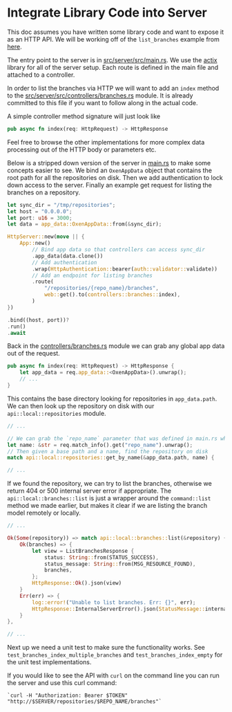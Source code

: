 # Integrate Library Code into Server

This doc assumes you have written some library code and want to expose it as an HTTP API. We will be working off of the `list_branches` example from [here](AddLibraryCode.md).

The entry point to the server is in [src/server/src/main.rs](https://github.com/Oxen-AI/Oxen/blob/main/src/server/src/main.rs). We use the [actix](https://actix.rs/) library for all of the server setup. Each route is defined in the main file and attached to a controller.

In order to list the branches via HTTP we will want to add an `index` method to the [src/server/src/controllers/branches.rs](https://github.com/Oxen-AI/Oxen/blob/main/src/server/src/controllers/branches.rs) module. It is already committed to this file if you want to follow along in the actual code.

A simple controller method signature will just look like

```rust
pub async fn index(req: HttpRequest) -> HttpResponse
```

Feel free to browse the other implementations for more complex data processing out of the HTTP body or parameters etc.

Below is a stripped down version of the server in [main.rs](https://github.com/Oxen-AI/Oxen/blob/main/src/server/src/main.rs) to make some concepts easier to see. We bind an `OxenAppData` object that contains the root path for all the repositories on disk. Then we add authentication to lock down access to the server. Finally an example get request for listing the branches on a repository.

```rust
let sync_dir = "/tmp/repositories";
let host = "0.0.0.0";
let port: u16 = 3000;
let data = app_data::OxenAppData::from(&sync_dir);

HttpServer::new(move || {
    App::new()
        // Bind app data so that controllers can access sync_dir
        .app_data(data.clone())
        // Add authentication
        .wrap(HttpAuthentication::bearer(auth::validator::validate))
        // Add an endpoint for listing branches
        .route(
            "/repositories/{repo_name}/branches",
            web::get().to(controllers::branches::index),
        )
})

.bind((host, port))?
.run()
.await
```

Back in the [controllers/branches.rs](https://github.com/Oxen-AI/Oxen/blob/main/src/server/src/controllers/branches.rs) module we can grab any global app data out of the request.

```rust
pub async fn index(req: HttpRequest) -> HttpResponse {
    let app_data = req.app_data::<OxenAppData>().unwrap();
    // ...
}
```

This contains the base directory looking for repositories in `app_data.path`. We can then look up the repository on disk with our `api::local::repositories` module.

```rust
// ...

// We can grab the `repo_name` parameter that was defined in main.rs when binding the server endpoint
let name: &str = req.match_info().get("repo_name").unwrap();
// Then given a base path and a name, find the repository on disk
match api::local::repositories::get_by_name(&app_data.path, name) {

// ...
```

If we found the repository, we can try to list the branches, otherwise we return 404 or 500 internal server error if appropriate. The `api::local::branches::list` is just a wrapper around the `command::list` method we made earlier, but makes it clear if we are listing the branch model remotely or locally.

```rust
// ...

Ok(Some(repository)) => match api::local::branches::list(&repository) {
    Ok(branches) => {
        let view = ListBranchesResponse {
            status: String::from(STATUS_SUCCESS),
            status_message: String::from(MSG_RESOURCE_FOUND),
            branches,
        };
        HttpResponse::Ok().json(view)
    }
    Err(err) => {
        log::error!("Unable to list branches. Err: {}", err);
        HttpResponse::InternalServerError().json(StatusMessage::internal_server_error())
    }
},

// ...
```

Next up we need a unit test to make sure the functionality works. See `test_branches_index_multiple_branches` and `test_branches_index_empty` for the unit test implementations.

If you would like to see the API with `curl` on the command line you can run the server and use this curl command:

```shell
`curl -H "Authorization: Bearer $TOKEN" "http://$SERVER/repositories/$REPO_NAME/branches"`
```
